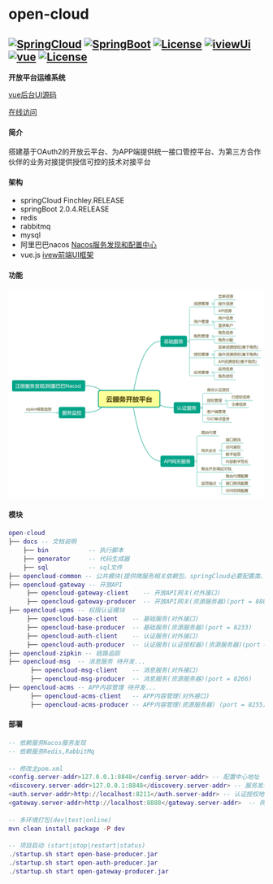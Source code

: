 # open-cloud
[![SpringCloud](https://img.shields.io/badge/Spring%20Cloud-%20Finchley.RELEASE-brightgreen.svg)]()
[![SpringBoot](https://img.shields.io/badge/Spring%20Boot-2.0.4-brightgreen.svg)]()
[![License](https://img.shields.io/npm/l/express.svg)]()
[![iviewUi](https://img.shields.io/badge/iview-3.1.3-brightgreen.svg?style=flat-square)](https://github.com/iview/iview)
[![vue](https://img.shields.io/badge/vue-2.5.10-brightgreen.svg?style=flat-square)](https://github.com/vuejs/vue)
[![License](https://img.shields.io/npm/l/express.svg)]()
---
**开放平台运维系统**  

<a target="_blank" href="https://gitee.com/liuyadu/open-cloud-ui">vue后台UI源码</a>

<a target="_blank" href="https://gitee.com/liuyadu/open-cloud-ui">在线访问</a>

#### 简介
搭建基于OAuth2的开放云平台、为APP端提供统一接口管控平台、为第三方合作伙伴的业务对接提供授信可控的技术对接平台

#### 架构
- springCloud Finchley.RELEASE  
- springBoot 2.0.4.RELEASE  
- redis  
- rabbitmq  
- mysql  
- 阿里巴巴nacos  <a target="_blank" href="https://nacos.io/en-us/">Nacos服务发现和配置中心</a> 
- vue.js  <a target="_blank" href="https://www.iviewui.com/docs/guide/install">ivew前端UI框架</a>
 
#### 功能
![Alt text](/docs/云服务开放平台.png)

#### 模块
``` lua
open-cloud
├── docs -- 文档说明
    ├── bin           -- 执行脚本  
    ├── generator     -- 代码生成器  
    ├── sql           -- sql文件  
├── opencloud-common -- 公共模块(提供微服务相关依赖包、springCloud必要配置类、工具类、统一全局异常解析)
├── opencloud-gateway -- 开放API
     ├── opencloud-gateway-client    -- 开放API网关(对外接口)
     ├── opencloud-gateway-producer  -- 开放API网关(资源服务器)(port = 8888)  
├── opencloud-upms -- 权限认证模块
     ├── opencloud-base-client    -- 基础服务(对外接口)
     ├── opencloud-base-producer  -- 基础服务(资源服务器)(port = 8233)  
     ├── opencloud-auth-client    -- 认证服务(对外接口)
     ├── opencloud-auth-producer  -- 认证服务(认证授权器)(资源服务器)(port = 8211)  
├── opencloud-zipkin -- 链路追踪 
├── opencloud-msg  -- 消息服务 待开发...  
      ├── opencloud-msg-client    -- 消息服务(对外接口)
      ├── opencloud-msg-producer  -- 消息服务(资源服务器)(port = 8266)  
├── opencloud-acms -- APP内容管理 待开发...  
      ├── opencloud-acms-client   -- APP内容管理(对外接口)
      ├── opencloud-acms-producer -- APP内容管理(资源服务器) (port = 8255)
```

#### 部署
``` lua
-- 依赖服务Nacos服务发现 
-- 依赖服务Redis,RabbitMq 

-- 修改主pom.xml
<config.server-addr>127.0.0.1:8848</config.server-addr> -- 配置中心地址
<discovery.server-addr>127.0.0.1:8848</discovery.server-addr> -- 服务发现地址
<auth.server-addr>http://localhost:8211</auth.server-addr> -- 认证授权地址
<gateway.server-addr>http://localhost:8888</gateway.server-addr>  -- 网关服务地址

-- 多环境打包(dev|test|online)
mvn clean install package -P dev

-- 项目启动 (start|stop|restart|status)
./startup.sh start open-base-producer.jar
./startup.sh start open-auth-producer.jar
./startup.sh start open-gateway-producer.jar
   

